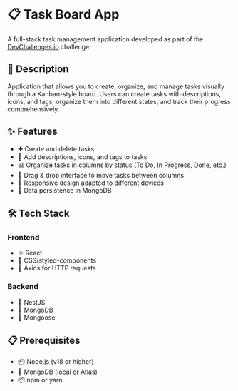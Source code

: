 # 📋 Task Board App

A full-stack task management application developed as part of the [DevChallenges.io](https://devchallenges.io/challenge/my-task-board-app) challenge.

## 📖 Description

Application that allows you to create, organize, and manage tasks visually through a Kanban-style board. Users can create tasks with descriptions, icons, and tags, organize them into different states, and track their progress comprehensively.

## ✨ Features

- ➕ Create and delete tasks
- 📝 Add descriptions, icons, and tags to tasks
- 📊 Organize tasks in columns by status (To Do, In Progress, Done, etc.)
- 🎯 Drag & drop interface to move tasks between columns
- 📱 Responsive design adapted to different devices
- 💾 Data persistence in MongoDB

## 🛠️ Tech Stack

### Frontend
- ⚛️ React
- 🎨 CSS/styled-components
- 🔄 Axios for HTTP requests

### Backend
- 🚀 NestJS
- 🍃 MongoDB
- 🔗 Mongoose

## 📋 Prerequisites

- 📦 Node.js (v18 or higher)
- 🍃 MongoDB (local or Atlas)
- 📦 npm or yarn
